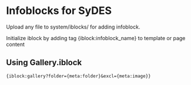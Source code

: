 Infoblocks for SyDES
=============

Upload any file to system/iblocks/ for adding infoblock.

Initialize iblock by adding tag {iblock:infoblock_name} to template or page content

Using Gallery.iblock
----

    {iblock:gallery?folder={meta:folder}&excl={meta:image}}

	